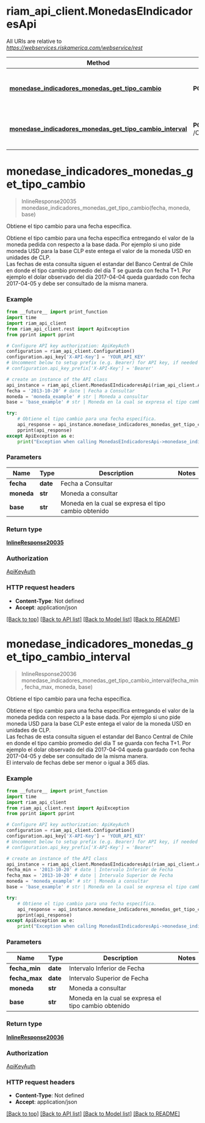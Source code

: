 # riam_api_client.MonedasEIndicadoresApi

All URIs are relative to *https://webservices.riskamerica.com/webservice/rest*

Method | HTTP request | Description
------------- | ------------- | -------------
[**monedase_indicadores_monedas_get_tipo_cambio**](MonedasEIndicadoresApi.md#monedase_indicadores_monedas_get_tipo_cambio) | **POST** /Outputs/Generic/Indicadores/Monedas/getTipoCambio | Obtiene el tipo cambio para una fecha específica.
[**monedase_indicadores_monedas_get_tipo_cambio_interval**](MonedasEIndicadoresApi.md#monedase_indicadores_monedas_get_tipo_cambio_interval) | **POST** /Outputs/Generic/Indicadores/Monedas/getTipoCambioInterval | Obtiene el tipo cambio para una fecha específica.

# **monedase_indicadores_monedas_get_tipo_cambio**
> InlineResponse20035 monedase_indicadores_monedas_get_tipo_cambio(fecha, moneda, base)

Obtiene el tipo cambio para una fecha específica.

Obtiene el tipo cambio para una fecha específica entregando el valor de la moneda pedida con respecto a la base dada. Por ejemplo si uno pide moneda USD para la base CLP este entega el valor de la moneda USD en unidades de CLP.<br> Las fechas de esta consulta siguen el estandar del Banco Central de Chile en donde el tipo cambio promedio del día T se guarda con fecha T+1. Por ejemplo el dolar observado del día 2017-04-04 queda guardado con fecha 2017-04-05 y debe ser consultado de la misma manera.

### Example
```python
from __future__ import print_function
import time
import riam_api_client
from riam_api_client.rest import ApiException
from pprint import pprint

# Configure API key authorization: ApiKeyAuth
configuration = riam_api_client.Configuration()
configuration.api_key['X-API-Key'] = 'YOUR_API_KEY'
# Uncomment below to setup prefix (e.g. Bearer) for API key, if needed
# configuration.api_key_prefix['X-API-Key'] = 'Bearer'

# create an instance of the API class
api_instance = riam_api_client.MonedasEIndicadoresApi(riam_api_client.ApiClient(configuration))
fecha = '2013-10-20' # date | Fecha a Consultar
moneda = 'moneda_example' # str | Moneda a consultar
base = 'base_example' # str | Moneda en la cual se expresa el tipo cambio obtenido

try:
    # Obtiene el tipo cambio para una fecha específica.
    api_response = api_instance.monedase_indicadores_monedas_get_tipo_cambio(fecha, moneda, base)
    pprint(api_response)
except ApiException as e:
    print("Exception when calling MonedasEIndicadoresApi->monedase_indicadores_monedas_get_tipo_cambio: %s\n" % e)
```

### Parameters

Name | Type | Description  | Notes
------------- | ------------- | ------------- | -------------
 **fecha** | **date**| Fecha a Consultar | 
 **moneda** | **str**| Moneda a consultar | 
 **base** | **str**| Moneda en la cual se expresa el tipo cambio obtenido | 

### Return type

[**InlineResponse20035**](InlineResponse20035.md)

### Authorization

[ApiKeyAuth](../README.md#ApiKeyAuth)

### HTTP request headers

 - **Content-Type**: Not defined
 - **Accept**: application/json

[[Back to top]](#) [[Back to API list]](../README.md#documentation-for-api-endpoints) [[Back to Model list]](../README.md#documentation-for-models) [[Back to README]](../README.md)

# **monedase_indicadores_monedas_get_tipo_cambio_interval**
> InlineResponse20036 monedase_indicadores_monedas_get_tipo_cambio_interval(fecha_min, fecha_max, moneda, base)

Obtiene el tipo cambio para una fecha específica.

Obtiene el tipo cambio para una fecha específica entregando el valor de la moneda pedida con respecto a la base dada. Por ejemplo si uno pide moneda USD para la base CLP este entega el valor de la moneda USD en unidades de CLP.<br> Las fechas de esta consulta siguen el estandar del Banco Central de Chile en donde el tipo cambio promedio del día T se guarda con fecha T+1. Por ejemplo el dolar observado del día 2017-04-04 queda guardado con fecha 2017-04-05 y debe ser consultado de la misma manera.<br> El intervalo de fechas debe ser menor o igual a 365 días.

### Example
```python
from __future__ import print_function
import time
import riam_api_client
from riam_api_client.rest import ApiException
from pprint import pprint

# Configure API key authorization: ApiKeyAuth
configuration = riam_api_client.Configuration()
configuration.api_key['X-API-Key'] = 'YOUR_API_KEY'
# Uncomment below to setup prefix (e.g. Bearer) for API key, if needed
# configuration.api_key_prefix['X-API-Key'] = 'Bearer'

# create an instance of the API class
api_instance = riam_api_client.MonedasEIndicadoresApi(riam_api_client.ApiClient(configuration))
fecha_min = '2013-10-20' # date | Intervalo Inferior de Fecha
fecha_max = '2013-10-20' # date | Intervalo Superior de Fecha
moneda = 'moneda_example' # str | Moneda a consultar
base = 'base_example' # str | Moneda en la cual se expresa el tipo cambio obtenido

try:
    # Obtiene el tipo cambio para una fecha específica.
    api_response = api_instance.monedase_indicadores_monedas_get_tipo_cambio_interval(fecha_min, fecha_max, moneda, base)
    pprint(api_response)
except ApiException as e:
    print("Exception when calling MonedasEIndicadoresApi->monedase_indicadores_monedas_get_tipo_cambio_interval: %s\n" % e)
```

### Parameters

Name | Type | Description  | Notes
------------- | ------------- | ------------- | -------------
 **fecha_min** | **date**| Intervalo Inferior de Fecha | 
 **fecha_max** | **date**| Intervalo Superior de Fecha | 
 **moneda** | **str**| Moneda a consultar | 
 **base** | **str**| Moneda en la cual se expresa el tipo cambio obtenido | 

### Return type

[**InlineResponse20036**](InlineResponse20036.md)

### Authorization

[ApiKeyAuth](../README.md#ApiKeyAuth)

### HTTP request headers

 - **Content-Type**: Not defined
 - **Accept**: application/json

[[Back to top]](#) [[Back to API list]](../README.md#documentation-for-api-endpoints) [[Back to Model list]](../README.md#documentation-for-models) [[Back to README]](../README.md)

